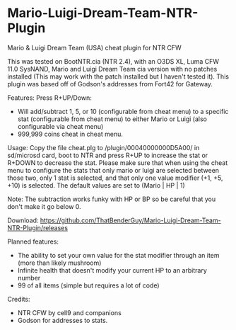 # Mario-Luigi-Dream-Team-NTR-Plugin
Mario & Luigi Dream Team (USA) cheat plugin for NTR CFW

This was tested on BootNTR.cia (NTR 2.4), with an O3DS XL, Luma CFW 11.0 SysNAND, Mario and Luigi Dream Team cia version with no patches installed (This may work with the patch installed but I haven't tested it). This plugin was based off of Godson's addresses from Fort42 for Gateway.

Features:
Press R+UP/Down:
- Will add/subtract 1, 5, or 10 (configurable from cheat menu) to a specific stat (configurable from cheat menu) to either Mario or Luigi (also configurable via cheat menu)
- 999,999 coins cheat in cheat menu.


Usage:
Copy the file cheat.plg to /plugin/00040000000D5A00/ in  sd/microsd card, boot to NTR and press R+UP to increase the stat or R+DOWN to decrease the stat. Please make sure that when using the cheat menu to configure the stats that only mario or luigi are selected between those two, only 1 stat is selected, and that only one value modifier (+1, +5, +10) is selected. The default values are set to (Mario | HP | 1)

Note:
The subtraction works funky with HP or BP so be careful that you don't make it go below 0.

Download:
https://github.com/ThatBenderGuy/Mario-Luigi-Dream-Team-NTR-Plugin/releases

Planned features:
- The ability to set your own value for the stat modifier through an item (more than likely mushroom)
- Infinite health that doesn't modify your current HP to an arbitrary number
- 99 of all items (simple but requires a lot of code)

Credits:
- NTR CFW by cell9 and companions
- Godson for addresses to stats.
